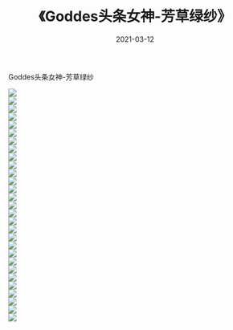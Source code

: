 ﻿---
layout: post
title:  《Goddes头条女神-芳草绿纱》
date:   2021-03-12
img: http://img.660000.xyz/Sharelink/网络美图/2021/Goddes头条女神-芳草绿纱/000.jpg
categories: [美女, 清纯, 唯美]
---

Goddes头条女神-芳草绿纱

  ![](http://img.660000.xyz/Sharelink/网络美图/2021/Goddes头条女神-芳草绿纱/001.jpg) <br> ![](http://img.660000.xyz/Sharelink/网络美图/2021/Goddes头条女神-芳草绿纱/002.jpg) <br> ![](http://img.660000.xyz/Sharelink/网络美图/2021/Goddes头条女神-芳草绿纱/003.jpg) <br> ![](http://img.660000.xyz/Sharelink/网络美图/2021/Goddes头条女神-芳草绿纱/004.jpg) <br> ![](http://img.660000.xyz/Sharelink/网络美图/2021/Goddes头条女神-芳草绿纱/005.jpg) <br> ![](http://img.660000.xyz/Sharelink/网络美图/2021/Goddes头条女神-芳草绿纱/006.jpg) <br> ![](http://img.660000.xyz/Sharelink/网络美图/2021/Goddes头条女神-芳草绿纱/007.jpg) <br> ![](http://img.660000.xyz/Sharelink/网络美图/2021/Goddes头条女神-芳草绿纱/008.jpg) <br> ![](http://img.660000.xyz/Sharelink/网络美图/2021/Goddes头条女神-芳草绿纱/009.jpg) <br> ![](http://img.660000.xyz/Sharelink/网络美图/2021/Goddes头条女神-芳草绿纱/010.jpg) <br> ![](http://img.660000.xyz/Sharelink/网络美图/2021/Goddes头条女神-芳草绿纱/011.jpg) <br> ![](http://img.660000.xyz/Sharelink/网络美图/2021/Goddes头条女神-芳草绿纱/012.jpg) <br> ![](http://img.660000.xyz/Sharelink/网络美图/2021/Goddes头条女神-芳草绿纱/013.jpg) <br> ![](http://img.660000.xyz/Sharelink/网络美图/2021/Goddes头条女神-芳草绿纱/014.jpg) <br> ![](http://img.660000.xyz/Sharelink/网络美图/2021/Goddes头条女神-芳草绿纱/015.jpg) <br> ![](http://img.660000.xyz/Sharelink/网络美图/2021/Goddes头条女神-芳草绿纱/016.jpg) <br> ![](http://img.660000.xyz/Sharelink/网络美图/2021/Goddes头条女神-芳草绿纱/017.jpg) <br> ![](http://img.660000.xyz/Sharelink/网络美图/2021/Goddes头条女神-芳草绿纱/018.jpg) <br> ![](http://img.660000.xyz/Sharelink/网络美图/2021/Goddes头条女神-芳草绿纱/019.jpg) <br> ![](http://img.660000.xyz/Sharelink/网络美图/2021/Goddes头条女神-芳草绿纱/020.jpg) <br> ![](http://img.660000.xyz/Sharelink/网络美图/2021/Goddes头条女神-芳草绿纱/021.jpg) <br> ![](http://img.660000.xyz/Sharelink/网络美图/2021/Goddes头条女神-芳草绿纱/022.jpg) <br> ![](http://img.660000.xyz/Sharelink/网络美图/2021/Goddes头条女神-芳草绿纱/023.jpg) <br> ![](http://img.660000.xyz/Sharelink/网络美图/2021/Goddes头条女神-芳草绿纱/024.jpg) <br> ![](http://img.660000.xyz/Sharelink/网络美图/2021/Goddes头条女神-芳草绿纱/025.jpg) <br> ![](http://img.660000.xyz/Sharelink/网络美图/2021/Goddes头条女神-芳草绿纱/026.jpg) <br> ![](http://img.660000.xyz/Sharelink/网络美图/2021/Goddes头条女神-芳草绿纱/027.jpg) <br> ![](http://img.660000.xyz/Sharelink/网络美图/2021/Goddes头条女神-芳草绿纱/028.jpg) <br> ![](http://img.660000.xyz/Sharelink/网络美图/2021/Goddes头条女神-芳草绿纱/029.jpg) <br>